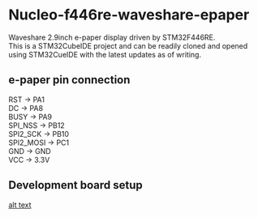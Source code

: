 # Nucleo-f446re-waveshare-epaper
Waveshare 2.9inch e-paper display driven by STM32F446RE.\
This is a STM32CubeIDE project and can be readily cloned and opened
using STM32CueIDE with the latest updates as of writing.

## e-paper pin connection
RST -> PA1\
DC -> PA8\
BUSY -> PA9\
SPI_NSS -> PB12\
SPI2_SCK -> PB10\
SPI2_MOSI -> PC1\
GND -> GND\
VCC -> 3.3V

## Development board setup
[alt text](./epaper-stm32.jpeg)
